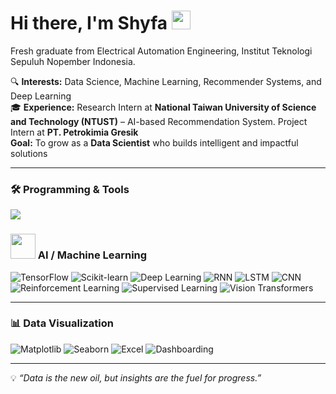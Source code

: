 # Hi there, I'm Shyfa <img src="https://media.giphy.com/media/hvRJCLFzcasrR4ia7z/giphy.gif" width="30px">


 Fresh graduate from Electrical Automation Engineering, Institut Teknologi Sepuluh Nopember Indonesia.

🔍 **Interests:** Data Science, Machine Learning, Recommender Systems, and Deep Learning  
🎓 **Experience:** Research Intern at **National Taiwan University of Science and Technology (NTUST)** – AI-based Recommendation System. Project Intern at **PT. Petrokimia Gresik**  
 **Goal:** To grow as a **Data Scientist** who builds intelligent and impactful solutions


---
### 🛠️ Programming & Tools
<p align="left">
  <img src="https://skillicons.dev/icons?i=python,cpp,c,git,mysql,gcp" />
</p>


### <img src="https://media.giphy.com/media/YnBntKOgnUSBkV7bQH/giphy.gif" width="40px"> AI / Machine Learning
![TensorFlow](https://img.shields.io/badge/-TensorFlow-FF6F00?style=flat&logo=tensorflow&logoColor=white)
![Scikit-learn](https://img.shields.io/badge/-ScikitLearn-F7931E?style=flat&logo=scikit-learn&logoColor=white)
![Deep Learning](https://img.shields.io/badge/-Deep%20Learning-333?style=flat&logo=pytorch)
![RNN](https://img.shields.io/badge/-RNN-333?style=flat&logo=keras)
![LSTM](https://img.shields.io/badge/-LSTM-333?style=flat&logo=keras)
![CNN](https://img.shields.io/badge/-CNN-333?style=flat&logo=keras)
![Reinforcement Learning](https://img.shields.io/badge/-Reinforcement%20Learning-333?style=flat&logo=openaigym)
![Supervised Learning](https://img.shields.io/badge/-Supervised%20Learning-333?style=flat&logo=googlecolab)
![Vision Transformers](https://img.shields.io/badge/-Vision%20Transformers-333?style=flat&logo=transformer)

---

### 📊 Data Visualization 
![Matplotlib](https://img.shields.io/badge/-Matplotlib-11557c?style=flat&logo=plotly&logoColor=white)
![Seaborn](https://img.shields.io/badge/-Seaborn-009688?style=flat&logo=python)
![Excel](https://img.shields.io/badge/-Excel-217346?style=flat&logo=microsoft-excel&logoColor=white)
![Dashboarding](https://img.shields.io/badge/-Dashboarding%20Tools-333?style=flat&logo=tableau)



---

💡 *“Data is the new oil, but insights are the fuel for progress.”*  
